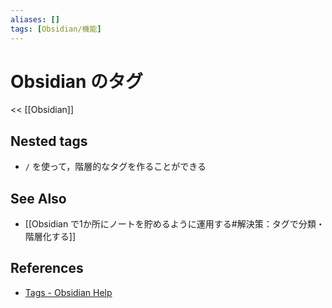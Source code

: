 ```yaml
---
aliases: []
tags: [Obsidian/機能]
---
```


# Obsidian のタグ

<< [[Obsidian]]

## Nested tags

- `/` を使って，階層的なタグを作ることができる

## See Also

- [[Obsidian で1か所にノートを貯めるように運用する#解決策：タグで分類・階層化する]]

## References

- [Tags - Obsidian Help](https://help.obsidian.md/Editing+and+formatting/Tags)